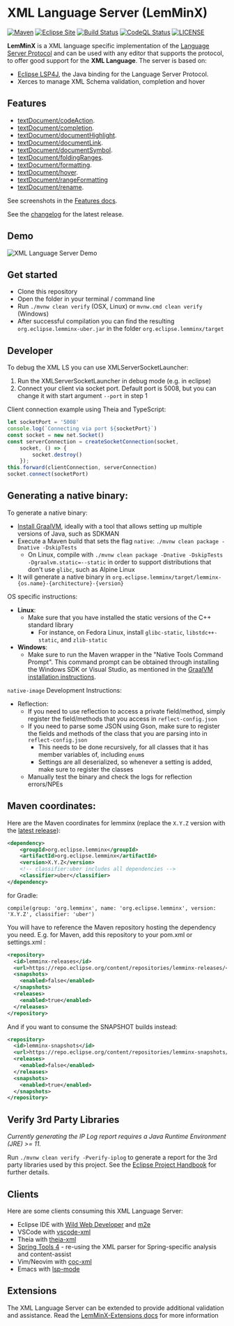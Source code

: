 XML Language Server (LemMinX)
===========================
[![Maven](https://img.shields.io/maven-metadata/v?metadataUrl=https%3A%2F%2Frepo.eclipse.org%2Fcontent%2Frepositories%2Flemminx-releases%2Forg%2Feclipse%2Flemminx%2Forg.eclipse.lemminx%2Fmaven-metadata.xml&style=for-the-badge&logo=apachemaven&logoColor=white&color=informational)](https://repo.eclipse.org/content/repositories/lemminx-releases/org/eclipse/lemminx/org.eclipse.lemminx/)
[![Eclipse Site](https://img.shields.io/badge/Eclipse%20Site-lemminx-informational?logo=eclipse&style=for-the-badge)](https://download.eclipse.org/lemminx/releases/)
[![Build Status](https://img.shields.io/jenkins/tests?jobUrl=https%3A%2F%2Fci.eclipse.org%2Flemminx%2Fjob%2Flemminx%2Fjob%2Fmain%2F&style=for-the-badge&logo=jenkins&logoColor=white)](https://ci.eclipse.org/lemminx/job/lemminx/job/main/)
[![CodeQL Status](https://img.shields.io/github/actions/workflow/status/eclipse/lemminx/codeql-analysis.yml?style=for-the-badge&label=codeql&logo=githubactions&logoColor=white)](https://github.com/eclipse/lemminx/actions/workflows/codeql-analysis.yml?query=branch%3Amain)
[![LICENSE](https://img.shields.io/github/license/eclipse/lemminx?style=for-the-badge&color=informational)](https://github.com/eclipse/lemminx/blob/main/LICENSE)

**LemMinX** is a XML language specific implementation of the [Language Server Protocol](https://github.com/Microsoft/language-server-protocol)
and can be used with any editor that supports the protocol, to offer good support for the **XML Language**. The server is based on:

 * [Eclipse LSP4J](https://github.com/eclipse/lsp4j), the Java binding for the Language Server Protocol.
 * Xerces to manage XML Schema validation, completion and hover

Features
--------------

* [textDocument/codeAction](https://microsoft.github.io/language-server-protocol/specification#textDocument_codeAction).
* [textDocument/completion](https://microsoft.github.io/language-server-protocol/specification#textDocument_completion).
* [textDocument/documentHighlight](https://microsoft.github.io/language-server-protocol/specification#textDocument_documentHighlight).
* [textDocument/documentLink](https://microsoft.github.io/language-server-protocol/specification#textDocument_documentLink).
* [textDocument/documentSymbol](https://microsoft.github.io/language-server-protocol/specification#textDocument_documentSymbol).
* [textDocument/foldingRanges](https://microsoft.github.io/language-server-protocol/specification#textDocument_foldingRange).
* [textDocument/formatting](https://microsoft.github.io/language-server-protocol/specification#textDocument_formatting).
* [textDocument/hover](https://microsoft.github.io/language-server-protocol/specification#textDocument_hover).
* [textDocument/rangeFormatting](https://microsoft.github.io/language-server-protocol/specification#textDocument_rangeFormatting)
* [textDocument/rename](https://microsoft.github.io/language-server-protocol/specification#textDocument_rename).

See screenshots in the [Features docs](./docs/Features.md).

See the [changelog](CHANGELOG.md) for the latest release.


Demo
--------------

![XML Language Server Demo](docs/images/XMLLanguageServerDemo.gif)

Get started
--------------
* Clone this repository
* Open the folder in your terminal / command line
* Run `./mvnw clean verify` (OSX, Linux) or `mvnw.cmd clean verify` (Windows)
* After successful compilation you can find the resulting `org.eclipse.lemminx-uber.jar` in the folder `org.eclipse.lemminx/target`

Developer
--------------

To debug the XML LS you can use XMLServerSocketLauncher:

1. Run the XMLServerSocketLauncher in debug mode (e.g. in eclipse)
2. Connect your client via socket port. Default port is 5008, but you can change it with start argument `--port` in step 1

Client connection example using Theia and TypeScript:

```js
let socketPort = '5008'
console.log(`Connecting via port ${socketPort}`)
const socket = new net.Socket()
const serverConnection = createSocketConnection(socket,
    socket, () => {
        socket.destroy()
    });
this.forward(clientConnection, serverConnection)
socket.connect(socketPort)
```

Generating a native binary:
---------------------------------
To generate a native binary:
- [Install GraalVM](https://www.graalvm.org/docs/getting-started/#install-graalvm),
  ideally with a tool that allows setting up multiple versions of Java, such as SDKMAN
- Execute a Maven build that sets the flag `native`: `./mvnw clean package -Dnative -DskipTests`
  - On Linux, compile with `./mvnw clean package -Dnative -DskipTests -Dgraalvm.static=--static`
    in order to support distributions that don't use `glibc`, such as Alpine Linux
- It will generate a native binary in `org.eclipse.lemminx/target/lemminx-{os.name}-{architecture}-{version}`

OS specific instructions:
- __Linux__:
  - Make sure that you have installed the static versions of the C++ standard library
    - For instance, on Fedora Linux, install `glibc-static`, `libstdc++-static`, and `zlib-static`
- __Windows__:
  - Make sure to run the Maven wrapper in the "Native Tools Command Prompt".
  This command prompt can be obtained through installing the Windows SDK or Visual Studio, as
  mentioned in the [GraalVM installation instructions](https://www.graalvm.org/docs/getting-started-with-graalvm/windows/).

`native-image` Development Instructions:
- Reflection:
  - If you need to use reflection to access a private field/method, simply register the field/methods that you access in `reflect-config.json`
  - If you need to parse some JSON using Gson, make sure to register the fields and methods of the class that you are parsing into in `reflect-config.json`
    - This needs to be done recursively, for all classes that it has member variables of, including `enum`s
    - Settings are all deserialized, so whenever a setting is added, make sure to register the classes
  - Manually test the binary and check the logs for reflection errors/NPEs

Maven coordinates:
------------------

Here are the Maven coordinates for lemminx (replace the `X.Y.Z` version with the [latest release](https://repo.eclipse.org/content/repositories/lemminx-releases)):
```xml
<dependency>
    <groupId>org.eclipse.lemminx</groupId>
    <artifactId>org.eclipse.lemminx</artifactId>
    <version>X.Y.Z</version>
    <!-- classifier:uber includes all dependencies -->
    <classifier>uber</classifier>
</dependency>
```

for Gradle:
```
compile(group: 'org.lemminx', name: 'org.eclipse.lemminx', version: 'X.Y.Z', classifier: 'uber')
```

You will have to reference the Maven repository hosting the dependency you need. E.g. for Maven, add this repository to your pom.xml or settings.xml :
```xml
<repository>
  <id>lemminx-releases</id>
  <url>https://repo.eclipse.org/content/repositories/lemminx-releases/</url>
  <snapshots>
    <enabled>false</enabled>
  </snapshots>
  <releases>
    <enabled>true</enabled>
  </releases>
</repository>
```

And if you want to consume the SNAPSHOT builds instead:
```xml
<repository>
  <id>lemminx-snapshots</id>
  <url>https://repo.eclipse.org/content/repositories/lemminx-snapshots/</url>
  <releases>
    <enabled>false</enabled>
  </releases>
  <snapshots>
    <enabled>true</enabled>
  </snapshots>
</repository>
```

Verify 3rd Party Libraries
----------------------------

_Currently generating the IP Log report requires a Java Runtime Environment (JRE) >= 11._

Run `./mvnw clean verify -Pverify-iplog` to generate a report for the 3rd party libraries used by this project. See the [Eclipse Project Handbook](https://www.eclipse.org/projects/handbook/#ip-license-tool) for further details.


Clients
-------

Here are some clients consuming this XML Language Server:

 * Eclipse IDE with [Wild Web Developer](https://github.com/eclipse/wildwebdeveloper) and [m2e](https://www.eclipse.org/m2e/)
 * VSCode with [vscode-xml](https://github.com/redhat-developer/vscode-xml)
 * Theia with [theia-xml](https://github.com/theia-ide/theia-xml-extension)
 * [Spring Tools 4](https://github.com/spring-projects/sts4) - re-using the XML parser for Spring-specific analysis and content-assist
 * Vim/Neovim with [coc-xml](https://github.com/fannheyward/coc-xml)
 * Emacs with [lsp-mode](https://github.com/emacs-lsp/lsp-mode)


Extensions
----------

The XML Language Server can be extended to provide additional validation and assistance. Read the [LemMinX-Extensions docs](./docs/LemMinX-Extensions.md) for more information
